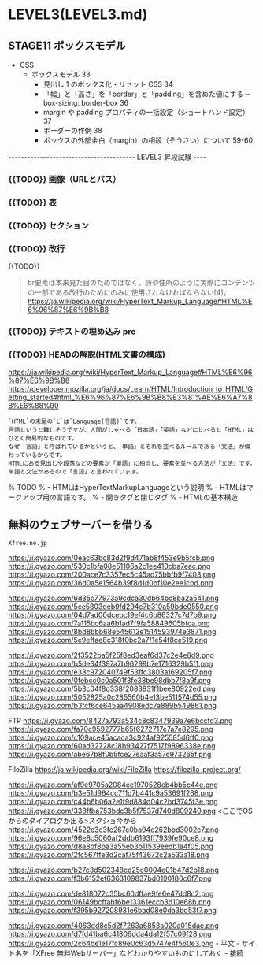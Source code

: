 # LEVEL3(LEVEL3.md)
## STAGE11 ボックスモデル

- CSS
	- ボックスモデル 33
		- 見出し 1 のボックス化・リセット CSS 34
		- 「幅」と「高さ」を「border」と「padding」を含めた値にする ─ box-sizing: border-box 36
		- margin や padding プロパティの一括設定（ショートハンド設定） 37
		- ボーダーの作例 38
		- ボックスの外部余白（margin）の相殺（そうさい）について 59-60

---------------------------------------- LEVEL3 昇段試験 ----





### {{TODO}} 画像（URLとパス）
### {{TODO}} 表
### {{TODO}} セクション
### {{TODO}} 改行
{{TODO}}
> br要素は本来見た目のためではなく、詩や住所のように実際にコンテンツの一部である改行のためにのみに使用されなければならない[4]。
> https://ja.wikipedia.org/wiki/HyperText_Markup_Language#HTML%E6%96%87%E6%9B%B8
### {{TODO}} テキストの埋め込み pre

### {{TODO}} HEADの解説(HTML文書の構成)
https://ja.wikipedia.org/wiki/HyperText_Markup_Language#HTML%E6%96%87%E6%9B%B8
https://developer.mozilla.org/ja/docs/Learn/HTML/Introduction_to_HTML/Getting_started#html_%E6%96%87%E6%9B%B8%E3%81%AE%E6%A7%8B%E6%88%90

```{tip} コンピューター言語は自然言語ほど難しくはない
`HTML`の末尾の`L`は`Language(言語)`です。
言語というと難しそうですが、人間がしゃべる「日本語」「英語」などに比べると「HTML」はひどく簡易的なものです。
なぜ「言語」と呼ばれているかというと、「単語」とそれを並べるルールである「文法」が備わっているからです。
HTMLにある見出しや段落などの要素が「単語」に相当し、要素を並べる方法が「文法」です。
単語と文法があるので「言語」と言われています。
```

% TODO
% - HTMLはHyperTextMarkupLanguageという説明
% - HTMLはマークアップ用の言語です。
% - 開きタグと閉じタグ
% - HTMLの基本構造


## 無料のウェブサーバーを借りる

```{figure} https://i.gyazo.com/942959f998656e4003efbb31c14c02c3.png
Xfree.ne.jp
```

https://i.gyazo.com/0eac63bc83d2f9d471ab8f453e9b5fcb.png
https://i.gyazo.com/530c1bfa08e51106a2c1ee410cba7eac.png
https://i.gyazo.com/200ace7c3357ec5c45ad75bbfb9f7403.png
https://i.gyazo.com/36d0a5e1564b39f8d1d0bf10e2ee1cbd.png


https://i.gyazo.com/6d35c77973a9cdca30db64bc8ba2a541.png
https://i.gyazo.com/5ce5803deb9fd294e7b310a59bde0550.png
https://i.gyazo.com/04d7ad00dcebc19ef4c6b86327c7d7b9.png
https://i.gyazo.com/7a115bc6aa6b1ad7f9fa58849605bfca.png
https://i.gyazo.com/8bd8bbb68e545612e1514593974e3871.png
https://i.gyazo.com/5e9effae8c318f0bc2a7f1e54f8ce519.png

https://i.gyazo.com/2f3522ba5f25f8ed3eaf6d37c2e4e8d9.png
https://i.gyazo.com/b5de34f397a7b96299b7e1716329b5f1.png
https://i.gyazo.com/e33c972040749f53ffc3803a169205f7.png
https://i.gyazo.com/0febcc0c0a501f3fe38be98dbb7f8a9f.png
https://i.gyazo.com/5b3c04f8d338f2083931f1bee80922ed.png
https://i.gyazo.com/5052825a0c285560b4e13be511574d55.png
https://i.gyazo.com/b3fcf6ce645aa4908edc7a889b549861.png

FTP
https://i.gyazo.com/8427a793a534c8c8347939a7e6bccfd3.png
https://i.gyazo.com/fa70c9592777b65f6272717e7a7e8295.png
https://i.gyazo.com/c109ace45acaca3c924af925585d6ff0.png
https://i.gyazo.com/60ad32728c18b93427f7517f9896338e.png
https://i.gyazo.com/abe67b8f0b5fce27eaaf3a57e973265f.png

FileZilla
https://ja.wikipedia.org/wiki/FileZilla
https://filezilla-project.org/

https://i.gyazo.com/af9e9705a2084ee1970528eb4bb5c44e.png
https://i.gyazo.com/b3e51d964cc711d7b441c9a53691f268.png
https://i.gyazo.com/c44b6b06a2e1f9d884d04c2bd3745f3e.png
https://i.gyazo.com/338ffba753bdc3b5f7537d740d809240.png
<ここでOSからのダイアログが出る>スクショ今から
https://i.gyazo.com/4522c3c3fe267c0ba94e262bbd3002c7.png
https://i.gyazo.com/96e8c5060af2ddb6193ff7939fe90ce8.png
https://i.gyazo.com/d8a8bf8ba3a55eb3b11539eedb1a4f05.png
https://i.gyazo.com/2fc567ffe3d2caf75f43672c2a533a18.png

https://i.gyazo.com/b27c3d502348cd25c0004e01b47d2b18.png
https://i.gyazo.com/f3b6152ef6363109837bd0190180c6f7.png

https://i.gyazo.com/de818072c35bc60dffae9fe6e47dd8c2.png
https://i.gyazo.com/06149bcffabf6be13361eccb3d10e68b.png
https://i.gyazo.com/f395b927208931e6bad08e0da3bd53f7.png

https://i.gyazo.com/4063dd8c5d2f7263a6853a020a015dae.png
https://i.gyazo.com/d7fd41ba6c41806dda4da12f57c09f28.png
https://i.gyazo.com/2c64be1e17fc89e0c63d5747e4f560e3.png
	- 平文
    - サイト名を「XFree 無料Webサーバー」などわかりやすいものにしておく
	- 接続


